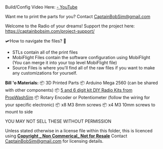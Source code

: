 Build/Config Video Here: [- YouTube](https://youtu.be/YGrNcZI5cK0)

Want me to print the parts for you? Contact CaptainBobSim@gmail.com

Welcome to the Radio of your dreams!
Support the project here: https://captainbobsim.com/project-support/

🛩How to navigate the files? 🧭

- STLs contain all of the print files
- MobiFlight Files contain the software configuration using MobiFlight (You can merge it into your top level MobiFlight file)
- Source Files is where you'll find all of the raw files if you want to make any customizations for yourself.

__Bill 'o Materials:__
📦 3D Printed Parts
📦 Arduino Mega 2560 (can be shared with other components)
📦 [5 and 6 digit kit DIY Radio Kits from PropWashSim](https://www.propwashsim.com/store/radio-kits)
📦 Rotary Encoder or Potentiometer (follow the wiring for your specific electronic)
📦 x8 M3 8mm screws
📦 x4 M3 10mm screws to mount to side

YOU MAY NOT SELL THESE WITHOUT PERMISSION

Unless stated otherwise in a license file within this folder, this is licenced using
**[Copyright _ Non Commerical_ Not for Resale](https://creativecommons.org/licenses/by-nc/4.0/)**
Contact CaptainBobSim@gmail.com for licensing details.

